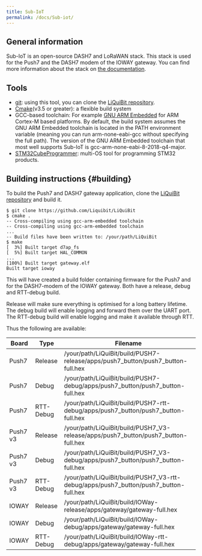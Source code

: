```yaml
---
title: Sub-IoT
permalink: /docs/Sub-iot/
---
```


## General information

Sub-IoT is an open-source DASH7 and LoRaWAN stack. This stack is used for the Push7 and the DASH7 modem of the IOWAY gateway. You can find more information about the stack on [the documentation](https://sub-iot.github.io/Sub-IoT-Stack/).

## Tools

* [git](https://git-scm.com): using this tool, you can clone the [LiQuiBit repository](https://github.com/Liquibit/LiQuiBit).
* [Cmake](https://cmake.org)(v3.5 or greater): a flexible build system
* GCC-based toolchain: For example [GNU ARM Embedded](https://developer.arm.com/Tools%20and%20Software/GNU%20Toolchain) for ARM Cortex-M based platforms. By default, the build system assumes the GNU ARM Embedded toolchain is located in the PATH environment variable (meaning you can run arm-none-eabi-gcc without specifying the full path). The version of the GNU ARM Embedded toolchain that most well supports Sub-IoT is gcc-arm-none-eabi-8-2018-q4-major.
* [STM32CubeProgrammer](https://www.st.com/en/development-tools/stm32cubeprog.html): multi-OS tool for programming STM32 products.

## Building instructions {#building}

To build the Push7 and DASH7 gateway application, clone the [LiQuiBit repository](https://github.com/Liquibit/LiQuiBit) and build it.

    $ git clone https://github.com/Liquibit/LiQuiBit
    $ cmake .
    -- Cross-compiling using gcc-arm-embedded toolchain
	-- Cross-compiling using gcc-arm-embedded toolchain
    ...
	-- Build files have been written to: /your/path/LiQuiBit
    $ make
    [  3%] Built target d7ap_fs
    [  5%] Built target HAL_COMMON
    ...
    [100%] Built target gateway.elf
    Built target ioway

This will have created a build folder containing firmware for the Push7 and for the DASH7-modem of the IOWAY gateway. Both have a release, debug and RTT-debug build. 

Release will make sure everything is optimised for a long battery lifetime.
The debug build will enable logging and forward them over the UART port. 
The RTT-debug build will enable logging and make it available through RTT.

Thus the following are available:

| Board    | Type               | Filename               |
|----------|----------------------|----------------------|
| Push7 | Release      | /your/path/LiQuiBit/build/PUSH7-release/apps/push7_button/push7_button-full.hex      |
| Push7 | Debug      | /your/path/LiQuiBit/build/PUSH7-debug/apps/push7_button/push7_button-full.hex      |
| Push7 | RTT-Debug      | /your/path/LiQuiBit/build/PUSH7-rtt-debug/apps/push7_button/push7_button-full.hex      |
| Push7 v3 | Release      | /your/path/LiQuiBit/build/PUSH7_V3-release/apps/push7_button/push7_button-full.hex      |
| Push7 v3 | Debug      | /your/path/LiQuiBit/build/PUSH7_V3-debug/apps/push7_button/push7_button-full.hex      |
| Push7 v3 | RTT-Debug      | /your/path/LiQuiBit/build/PUSH7_V3-rtt-debug/apps/push7_button/push7_button-full.hex      |
| IOWAY | Release      | /your/path/LiQuiBit/build/IOWay-release/apps/gateway/gateway-full.hex      |
| IOWAY | Debug      | /your/path/LiQuiBit/build/IOWay-debug/apps/gateway/gateway-full.hex      |
| IOWAY | RTT-Debug      | /your/path/LiQuiBit/build/IOWay-rtt-debug/apps/gateway/gateway-full.hex      |

